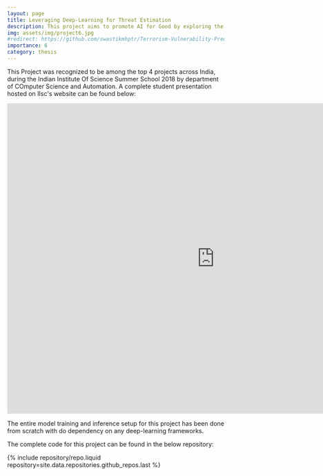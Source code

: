 ```yaml
---
layout: page
title: Leveraging Deep-Learning for Threat Estimation
description: This project aims to promote AI for Good by exploring the Global Terrorism Database created by the University of Maryland, curating it, and trying to map untraceable patterns between different terrorism incidents using Artificial Neural Networks. We used this setup to find out the vulnerability of various Indian states to possible criminal activities at different intervals of time. We developed the complete ANN training and inference set-up from scratch to better Learn Deep-Learning Technology.
img: assets/img/project6.jpg
#redirect: https://github.com/swastikmhptr/Terrorism-Vulnerability-Prediction-model-for-Indian-States
importance: 6
category: thesis
---
```


This Project was recognized to be among the top 4 projects across India, during the Indian Institute Of Science Summer School 2018 by department of COmputer Science and Automation. A complete student presentation hosted on IIsc's website can be found below:

<iframe width="960" height="720" src="https://www.youtube.com/embed/S7M4-DDeYgw" title="YouTube video player" frameborder="0" allowfullscreen></iframe>



The entire model training and inference setup for this project has been done from scratch with do dependency on any deep-learning frameworks.

The complete code for this project can be found in the below repository:

<div class="repositories d-flex flex-wrap flex-md-row flex-column justify-content-between align-items-center">
    {% include repository/repo.liquid repository=site.data.repositories.github_repos.last %}
</div>
